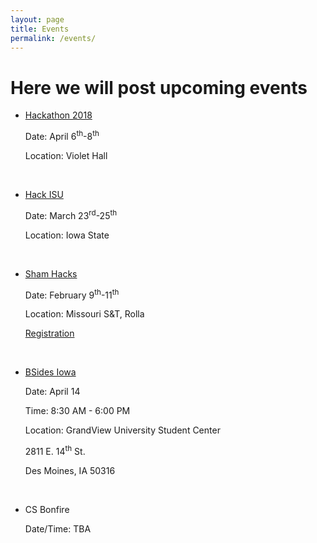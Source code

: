 ```yaml
---
layout: page
title: Events
permalink: /events/
---
```


# Here we will post upcoming events

* [Hackathon 2018][HT]
	
    Date: April 6<sup>th</sup>-8<sup>th</sup>

    Location: Violet Hall
    
   <br />

* [Hack ISU][HI]

   Date: March 23<sup>rd</sup>-25<sup>th</sup>

   Location: Iowa State

   <br />

* [Sham Hacks][SH]

   Date: February 9<sup>th</sup>-11<sup>th</sup>

   Location: Missouri S&T, Rolla

   [Registration][RT]

   <br />

* [BSides Iowa][BI]

   Date: April 14

   Time: 8:30 AM - 6:00 PM

   Location: GrandView University Student Center

   2811 E. 14<sup>th</sup> St.

   Des Moines, IA 50316

   <br />

* CS Bonfire

   Date/Time: TBA



   

[HT]: /acm/hacktruman/index.html
[HI]: https://hackisu.org
[SH]: https://hackathon.mst.edu
[RT]: https://www.eventbrite.com/e/shamhacks-2018-tickets-39820147132
[BI]: https://bsidesiowa.com
